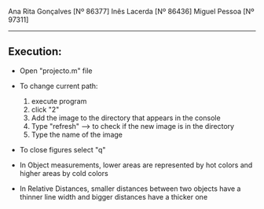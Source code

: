 Ana Rita Gonçalves [Nº 86377]
Inês Lacerda [Nº 86436]
Miguel Pessoa [Nº 97311]

------------------------------------
Execution:
------------------------------------

- Open "projecto.m" file

- To change current path:
	1) execute program
	2) click "2"
	3) Add the image to the directory that appears in the console
	4) Type "refresh" --> to check if the new image is in the directory
	5) Type the name of the image

- To close figures select "q"

- In Object measurements, lower areas are represented by hot colors
   and higher areas by cold colors


- In Relative Distances, smaller distances between two objects have a thinner
	line width and bigger distances have a thicker one
